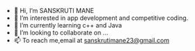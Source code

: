 - 👋 Hi, I’m SANSKRUTI MANE
- 👀 I’m interested in app development and competitive coding.
- 🌱 I’m currently learning c++ and Java
- 💞️ I’m looking to collaborate on ...
- 📫 To reach me,email at sanskrutimane23@gmail.com

<!---
SANSKRUTIMANE/SANSKRUTIMANE is a ✨ special ✨ repository because its `README.md` (this file) appears on your GitHub profile.
You can click the Preview link to take a look at your changes.
--->

